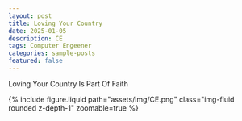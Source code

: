 ```yaml
---
layout: post
title: Loving Your Country
date: 2025-01-05
description: CE 
tags: Computer Engeener
categories: sample-posts
featured: false
---
```


Loving Your Country Is Part Of Faith

<div class="col-sm mt-3 mt-md-0">
        {% include figure.liquid path="assets/img/CE.png" class="img-fluid rounded z-depth-1" zoomable=true %}
    </div>
